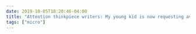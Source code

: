 ```yaml
---
date: 2019-10-05T18:20:46-04:00
title: "Attention thinkpiece writers: My young kid is now requesting avocado toast for dinner. I am now taking bids for the right to interview us and complain about millennials and their kids in your column."
tags: ["micro"]
---
```

